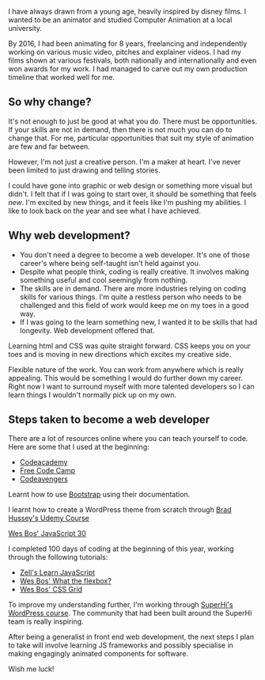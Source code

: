 <p>I have always drawn from a young age, heavily inspired by disney films. I wanted to be an animator and studied Computer Animation at a local university.</p>
<p>
By 2016, I had been animating for 8 years, freelancing and independently working on various music video, pitches and explainer videos. I had my films shown at various festivals, both nationally and internationally and even won awards for my work. I had managed to carve out my own production timeline that worked well for me.
</p>

<h2>So why change?</h2>
<p>It's not enough to just be good at what you do. There must be opportunities. If your skills are not in demand, then there is not much you can do to change that. For me, particular opportunities that suit my style of animation are few and far between.</p>

<p>However, I'm not just a creative person. I'm a maker at heart. I've never been limited to just drawing and telling stories.</p>

<p>I could have gone into graphic or web design or something more visual but didn't. I felt that if I was going to start over, it should be something that feels <em>new</em>. I'm excited by new things, and it feels like I'm pushing my abilities. I like to look back on the year and see what I have achieved.</p>  

<h2>Why web development?</h2>
<ul>
	<li>You don't need a degree to become a web developer. It's one of those career's where being self-taught isn't held against you.</li>  
	<li>Despite what people think, coding is really creative. It involves making something useful and cool seemingly from nothing.</li>
	<li>The skills are in demand. There are more industries relying on coding skills for various things. I'm quite a restless person who needs to be challenged and this field of work would keep me on my toes in a good way.</li>
	<li>If I was going to the learn something new, I wanted it to be skills that had longevity. Web development offered that.</li>
</ul>
<p>Learning html and CSS was quite straight forward. CSS keeps you on your toes and is moving in new directions which excites my creative side.</p>
<p>Flexible nature of the work. You can work from anywhere which is really appealing. This would be something I would do further down my career. Right now I want to surround myself with more talented developers so I can learn things I wouldn't normally pick up on my own.</p>

<h2>Steps taken to become a web developer</h2>

<p>There are a lot of resources online where you can teach yourself to code. Here are some that I used at the beginning:</p>
<ul>
	<li><a href="https://www.codecademy.com/" target="_blank">Codeacademy</a></li>
	<li><a href="https://www.freecodecamp.org/" target="_blank">Free Code Camp</a></li>
	<li><a href="https://www.codeavengers.com/" target="_blank">Codeavengers</a></li>
</ul>

<p>Learnt how to use <a href="http://getbootstrap.com/" target="_blank">Bootstrap</a> using their documentation.</p>

<p>I learnt how to create a WordPress theme from scratch through <a href="https://www.udemy.com/bootstrap-to-wordpress/" target="_blank">Brad Hussey's Udemy Course</a></p>

<a href="https://javascript30.com/" target="_blank">Wes Bos' JavaScript 30</a>

<p>I completed 100 days of coding at the beginning of this year, working through the following tutorials:</p>
<ul>
<li><a href="https://learnjavascript.today/" target="_blank">Zell's Learn JavaScript</a></li>
<li><a href="https://flexbox.io/" target="_blank">Wes Bos' What the flexbox?</a></li>
<li><a href="https://cssgrid.io/" target="_blank">Wes Bos' CSS Grid</a></li>
</ul>
<p>To improve my understanding further, I'm working through <a href="https://www.superhi.com/" target="_blank">SuperHi's WordPress course</a>. The community that had been built around the SuperHi team is really inspiring.</p>

<p>After being a generalist in front end web development, the next steps I plan to take will involve learning JS frameworks and possibly specialise in making engagingly animated components for software.</p>
<p>Wish me luck!</p>
